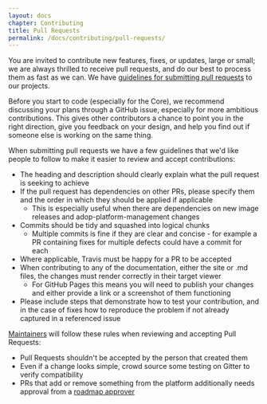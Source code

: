 ```yaml
---
layout: docs
chapter: Contributing
title: Pull Requests
permalink: /docs/contributing/pull-requests/
---
```


You are invited to contribute new features, fixes, or updates, large or small; we are always thrilled to receive pull requests, and do our best to process them as fast as we can. We have [guidelines for submitting pull requests](/adop-docker-compose/docs/contributing/pull-requests/) to our projects.

Before you start to code (especially for the Core), we recommend discussing your plans through a GitHub issue, especially for more ambitious contributions. This gives other contributors a chance to point you in the right direction, give you feedback on your design, and help you find out if someone else is working on the same thing.

When submitting pull requests we have a few guidelines that we'd like people to follow to make it easier to review and accept contributions:

* The heading and description should clearly explain what the pull request is seeking to achieve
* If the pull request has dependencies on other PRs, please specify them and the order in which they should be applied if applicable
    * This is especially useful when there are dependencies on new image releases and adop-platform-management changes
* Commits should be tidy and squashed into logical chunks
    * Multiple commits is fine if they are clear and concise - for example a PR containing fixes for multiple defects could have a commit for each
* Where applicable, Travis must be happy for a PR to be accepted
* When contributing to any of the documentation, either the site or .md files, the changes must render correctly in their target viewer
    * For GitHub Pages this means you will need to publish your changes and either provide a link or a screenshot of them functioning
* Please include steps that demonstrate how to test your contribution, and in the case of fixes how to reproduce the problem if not already captured in a referenced issue

[Maintainers](https://github.com/Accenture/adop-docker-compose/wiki/Project-Roster#project-maintainers) will follow these rules when reviewing and accepting Pull Requests:

* Pull Requests shouldn't be accepted by the person that created them
* Even if a change looks simple, crowd source some testing on Gitter to verify compatibility
* PRs that add or remove something from the platform additionally needs approval from a [roadmap approver](https://github.com/Accenture/adop-docker-compose/wiki/Project-Roster#roadmap-approvers)

